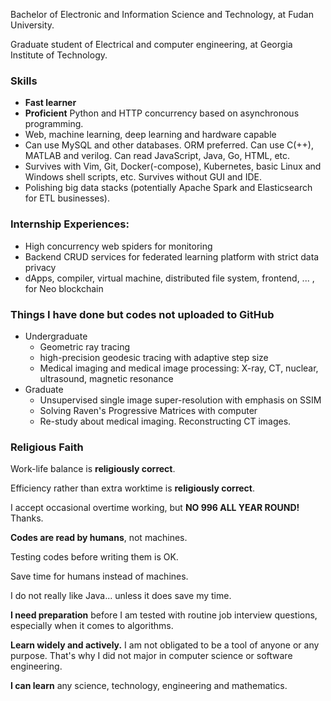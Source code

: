 Bachelor of Electronic and Information Science and Technology, at Fudan University. 

Graduate student of Electrical and computer engineering, at Georgia Institute of Technology.  

### Skills

- **Fast learner**  
- **Proficient** Python and HTTP concurrency based on asynchronous programming.  
- Web, machine learning, deep learning and hardware capable  
- Can use MySQL and other databases. ORM preferred. Can use C(++), MATLAB and verilog. Can read JavaScript, Java, Go, HTML, etc.  
- Survives with Vim, Git, Docker(-compose), Kubernetes, basic Linux and Windows shell scripts, etc. Survives without GUI and IDE.  
- Polishing big data stacks (potentially Apache Spark and Elasticsearch for ETL businesses).  

### Internship Experiences:  

- High concurrency web spiders for monitoring  
- Backend CRUD services for federated learning platform with strict data privacy
- dApps, compiler, virtual machine, distributed file system, frontend, ... ,  for Neo blockchain

### Things I have done but codes not uploaded to GitHub

- Undergraduate
  - Geometric ray tracing 
  - high-precision geodesic tracing with adaptive step size
  - Medical imaging and medical image processing: X-ray, CT, nuclear, ultrasound, magnetic resonance
- Graduate
  - Unsupervised single image super-resolution with emphasis on SSIM
  - Solving Raven's Progressive Matrices with computer
  - Re-study about medical imaging. Reconstructing CT images.

### Religious Faith  

Work-life balance is **religiously correct**.  

Efficiency rather than extra worktime is **religiously correct**.  

I accept occasional overtime working, but **NO 996 ALL YEAR ROUND!** Thanks.  

**Codes are read by humans**, not machines.  

Testing codes before writing them is OK.  

Save time for humans instead of machines.  

I do not really like Java... unless it does save my time.  

**I need preparation** before I am tested with routine job interview questions, especially when it comes to algorithms.  

**Learn widely and actively.** I am not obligated to be a tool of anyone or any purpose. That's why I did not major in computer science or software engineering.  

**I can learn** any science, technology, engineering and mathematics.  


